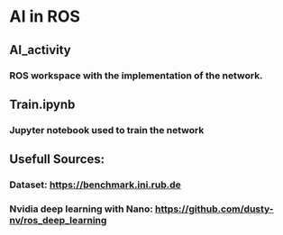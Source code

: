 # AI in ROS 

## AI_activity
### ROS workspace with the implementation of the network. 
## Train.ipynb
### Jupyter notebook used to train the network
## Usefull Sources:
### Dataset: https://benchmark.ini.rub.de
### Nvidia deep learning with Nano: https://github.com/dusty-nv/ros_deep_learning
